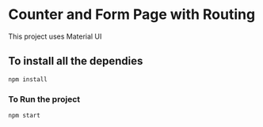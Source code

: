 # Counter and Form Page with Routing

This project uses Material UI

## To install all the dependies

```
npm install
```

### To Run the project

```
npm start
```
